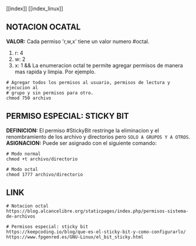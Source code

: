[[index]]
[[index_linux]]

## NOTACION OCATAL

**VALOR:**
	Cada permiso 'r,w,x' tiene un valor numero #octal.
1. r: 4
2. w: 2
3. x: 1
&&
	La enumeracion octal te permite agregar permisos de manera mas rapida y limpia. Por ejemplo.
```
# Agregar todos los permisos al usuario, permisos de lectura y ejecucion al
# grupo y sin permisos para otro.
chmod 750 archivo
```



## PERMISO ESPECIAL: STICKY BIT

**DEFINICION:**
	El permiso #StickyBit restringe la eliminacion y el renombramiento de los archivo y directorios pero `SOLO A GRUPOS Y A OTROS`.
**ASIGNACION:**
	Puede ser asignado con el siguiente comando:
```
# Modo normal
chmod +t archivo/directorio

# Modo octal
chmod 1777 archivo/directorio
```

















## LINK

```
# Notacion octal
https://blog.alcancelibre.org/staticpages/index.php/permisos-sistema-de-archivos

# Permisos especial: sticky bit
https://keepcoding.io/blog/que-es-el-sticky-bit-y-como-configurarlo/
https://www.fpgenred.es/GNU-Linux/el_bit_sticky.html
```



















